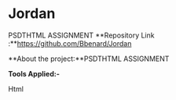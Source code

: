 # Jordan
PSDTHTML ASSIGNMENT
**Repository Link :**https://github.com/Bbenard/Jordan

**About the project:**PSDTHTML ASSIGNMENT

**Tools Applied:-**

Html




